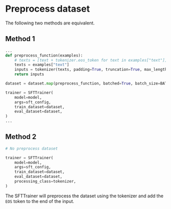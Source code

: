 

# Preprocess dataset

The following two methods are equivalent.

## Method 1
```python
...
def preprocess_function(examples):
    # texts = [text + tokenizer.eos_token for text in examples["text"]]
    texts = examples["text"]
    inputs = tokenizer(texts, padding=True, truncation=True, max_length=MAX_SEQ_LENGTH)
    return inputs

dataset = dataset.map(preprocess_function, batched=True, batch_size=BATCH_SIZE, num_proc=16)

trainer = SFTTrainer(
    model=model,
    args=sft_config,
    train_dataset=dataset,
    eval_dataset=dataset,
)
...
```

## Method 2
```python
# No preprocess dataset

trainer = SFTTrainer(
    model=model,
    args=sft_config,
    train_dataset=dataset,
    eval_dataset=dataset,
    processing_class=tokenizer,
)
```
The SFTTrainer will preprocess the dataset using the tokenizer and add the `EOS` token to the end of the input.
